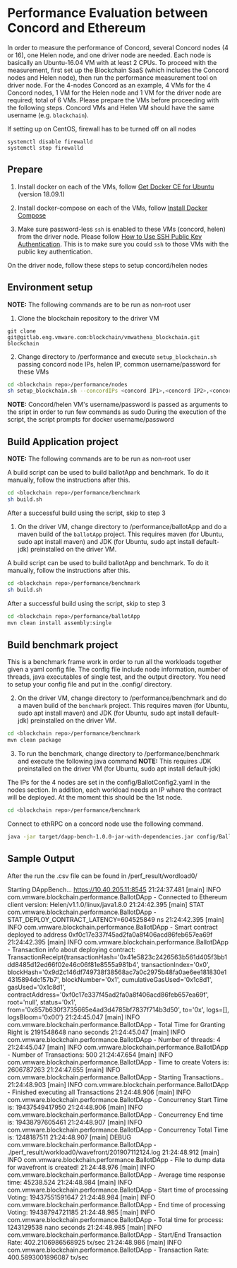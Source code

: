 # Performance Evaluation between Concord and Ethereum

In order to measure the performance of Concord, several Concord nodes (4 or 16), one Helen node, and one driver node are needed. Each node is basically an Ubuntu-16.04 VM with at least 2 CPUs. To proceed with the measurement, first set up the Blockchain SaaS (which includes the Concord nodes and Helen node), then run the performance measurement tool on driver node. For the 4-nodes Concord as an example, 4 VMs for the 4 Concord nodes, 1 VM for the Helen node and 1 VM for the driver node are required; total of 6 VMs. Please prepare the VMs before proceeding with the following steps. Concord VMs and Helen VM should have the same username (e.g. `blockchain`).

If setting up on CentOS, firewall has to be turned off on all nodes
```
systemctl disable firewalld
systemctl stop firewalld
```

## Prepare
1. Install docker on each of the VMs, follow [Get Docker CE for Ubuntu](https://docs.docker.com/install/linux/docker-ce/ubuntu/#os-requirements) (version 18.09.1)

2. Install docker-compose on each of the VMs, follow [Install Docker Compose](https://docs.docker.com/compose/install/)

3. Make sure password-less `ssh` is enabled to these VMs (concord, helen) from the driver node. Please follow [How to Use SSH Public Key Authentication](https://serverpilot.io/docs/how-to-use-ssh-public-key-authentication). This is to make sure you could `ssh` to those VMs with the public key authentication.


On the driver node, follow these steps to setup concord/helen nodes
## Environment setup

**NOTE:** The following commands are to be run as non-root user

1. Clone the blockchain repository to the driver VM
```
git clone git@gitlab.eng.vmware.com:blockchain/vmwathena_blockchain.git blockchain
```

2. Change directory to <blockchain repo>/performance and execute `setup_blockchain.sh` passing concord node IPs, helen IP, common username/password for these VMs

```bash
cd <blockchain repo>/performance/nodes
sh setup_blockchain.sh --concordIPs <concord IP1>,<concord IP2>,<concord IP3>,<concord IP4> --helenIP <helen IP> --username <username> --password '<password>'
```
**NOTE:**
Concord/helen VM's username/password is passed as arguments to the sript in order to run few commands as sudo
During the execution of the script, the script prompts for docker username/password


## Build Application project
**NOTE:** The following commands are to be run as non-root user


A build script can be used to build ballotApp and benchmark. To do it manually, follow the instructions after this.

```bash
cd <blockchain repo>/performance/benchmark
sh build.sh
```

After a successful build using the script, skip to step 3

1. On the driver VM, change directory to <blockchain repo>/performance/ballotApp and do a maven build of the `ballotApp` project. 
This requires maven (for Ubuntu, sudo apt install maven) and JDK (for Ubuntu, sudo apt install default-jdk) preinstalled on the driver VM.

A build script can be used to build ballotApp and benchmark. To do it manually, follow the instructions after this.
```bash
cd <blockchain repo>/performance/benchmark
sh build.sh
```
After a successful build using the script, skip to step 3

```bash
cd <blockchain repo>/performance/ballotApp
mvn clean install assembly:single
```

## Build benchmark project
This is a benchmark frame work in order to run all the workloads together given a yaml config file.
The config file include node information, number of threads, java executables of single test, and the output directory.
You need to setup your config file and put in the .config/ directory.

2. On the driver VM, change directory to <blockchain repo>/performance/benchmark and do a maven build of the `benchmark` project. 
   This requires maven (for Ubuntu, sudo apt install maven) and JDK (for Ubuntu, sudo apt install default-jdk) preinstalled on the driver VM.

```bash
cd <blockchain repo>/performance/benchmark
mvn clean package
```

3. To run the benchmark, change directory to <blockchain repo>/performance/benchmark and execute the following java command
**NOTE:** This requires JDK preinstalled on the driver VM (for Ubuntu, sudo apt install default-jdk)

The IPs for the 4 nodes are set in the config/BallotConfig2.yaml in the nodes section. In addition, each workload needs an IP where the contract will be deployed. At the moment this should be the 1st node.

```bash
cd <blockchain repo>/performance/benchmark
```
Connect to ethRPC on a concord node use the following command.
```bash
java -jar target/dapp-bench-1.0.0-jar-with-dependencies.jar config/BallotConfig2.yaml
```
## Sample Output

After the run the .csv file can be found in /perf_result/wordload0/

Starting DAppBench...
https://10.40.205.11:8545
21:24:37.481 [main] INFO  com.vmware.blockchain.performance.BallotDApp - Connected to Ethereum client version: Helen/v1.1.0/linux/java1.8.0
21:24:42.395 [main] STAT  com.vmware.blockchain.performance.BallotDApp - STAT_DEPLOY_CONTRACT_LATENCY=604525849 ns
21:24:42.395 [main] INFO  com.vmware.blockchain.performance.BallotDApp - Smart contract deployed to address 0xf0c17e337f45ad2fa0a8f406acd86feb657ea69f
21:24:42.395 [main] INFO  com.vmware.blockchain.performance.BallotDApp - Transaction info about deploying contract:
TransactionReceipt{transactionHash='0x41e5823c2426563b561d405f3bb1dd8485d12ed66f02e46c06f81e8555a981b4', transactionIndex='0x0', blockHash='0x9d2c146df749738f38568ac7a0c2975b48fa0ae6ee181830e14315894dc157b7', blockNumber='0x1', cumulativeGasUsed='0x1c8d1', gasUsed='0x1c8d1', contractAddress='0xf0c17e337f45ad2fa0a8f406acd86feb657ea69f', root='null', status='0x1', from='0x857b630f3735665e4ad3d4785bf7837f714b3d50', to='0x', logs=[], logsBloom='0x00'}
21:24:45.047 [main] INFO  com.vmware.blockchain.performance.BallotDApp - Total Time for Granting Right is 2191548648 nano seconds
21:24:45.047 [main] INFO  com.vmware.blockchain.performance.BallotDApp - Number of threads: 4
21:24:45.047 [main] INFO  com.vmware.blockchain.performance.BallotDApp - Number of Transactions: 500
21:24:47.654 [main] INFO  com.vmware.blockchain.performance.BallotDApp - Time to create Voters is: 2606787263
21:24:47.655 [main] INFO  com.vmware.blockchain.performance.BallotDApp - Starting Transactions..
21:24:48.903 [main] INFO  com.vmware.blockchain.performance.BallotDApp - Finished executing all Transactions
21:24:48.906 [main] INFO  com.vmware.blockchain.performance.BallotDApp - Concurrency Start Time is: 19437549417950
21:24:48.906 [main] INFO  com.vmware.blockchain.performance.BallotDApp - Concurrency End time is: 19438797605461
21:24:48.907 [main] INFO  com.vmware.blockchain.performance.BallotDApp - Concurrency Total Time is: 1248187511
21:24:48.907 [main] DEBUG com.vmware.blockchain.performance.BallotDApp - ./perf_result/workload0/wavefront/201907112124.log
21:24:48.912 [main] INFO  com.vmware.blockchain.performance.BallotDApp - File to dump data for wavefront is created!
21:24:48.976 [main] INFO  com.vmware.blockchain.performance.BallotDApp - Average time response time: 45238.524
21:24:48.984 [main] INFO  com.vmware.blockchain.performance.BallotDApp - Start time of processing Voting: 19437551591647
21:24:48.984 [main] INFO  com.vmware.blockchain.performance.BallotDApp - End time of processing Voting: 19438794721185
21:24:48.985 [main] INFO  com.vmware.blockchain.performance.BallotDApp - Total time for process: 1243129538 nano seconds
21:24:48.985 [main] INFO  com.vmware.blockchain.performance.BallotDApp - Start/End Transaction Rate: 402.2106986568925 tx/sec
21:24:48.986 [main] INFO  com.vmware.blockchain.performance.BallotDApp - Transaction Rate: 400.5893001896087 tx/sec



